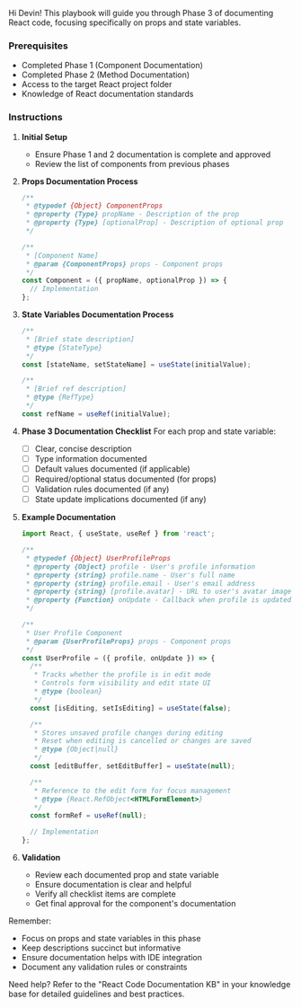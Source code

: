 Hi Devin! This playbook will guide you through Phase 3 of documenting React code, focusing specifically on props and state variables.

### Prerequisites
- Completed Phase 1 (Component Documentation)
- Completed Phase 2 (Method Documentation)
- Access to the target React project folder
- Knowledge of React documentation standards

### Instructions

1. **Initial Setup**
   - Ensure Phase 1 and 2 documentation is complete and approved
   - Review the list of components from previous phases

2. **Props Documentation Process**
   ```jsx
   /**
    * @typedef {Object} ComponentProps
    * @property {Type} propName - Description of the prop
    * @property {Type} [optionalProp] - Description of optional prop
    */

   /**
    * [Component Name]
    * @param {ComponentProps} props - Component props
    */
   const Component = ({ propName, optionalProp }) => {
     // Implementation
   };
   ```

3. **State Variables Documentation Process**
   ```jsx
   /**
    * [Brief state description]
    * @type {StateType}
    */
   const [stateName, setStateName] = useState(initialValue);

   /**
    * [Brief ref description]
    * @type {RefType}
    */
   const refName = useRef(initialValue);
   ```

4. **Phase 3 Documentation Checklist**
   For each prop and state variable:
   - [ ] Clear, concise description
   - [ ] Type information documented
   - [ ] Default values documented (if applicable)
   - [ ] Required/optional status documented (for props)
   - [ ] Validation rules documented (if any)
   - [ ] State update implications documented (if any)

5. **Example Documentation**
   ```jsx
   import React, { useState, useRef } from 'react';

   /**
    * @typedef {Object} UserProfileProps
    * @property {Object} profile - User's profile information
    * @property {string} profile.name - User's full name
    * @property {string} profile.email - User's email address
    * @property {string} [profile.avatar] - URL to user's avatar image
    * @property {Function} onUpdate - Callback when profile is updated
    */

   /**
    * User Profile Component
    * @param {UserProfileProps} props - Component props
    */
   const UserProfile = ({ profile, onUpdate }) => {
     /**
      * Tracks whether the profile is in edit mode
      * Controls form visibility and edit state UI
      * @type {boolean}
      */
     const [isEditing, setIsEditing] = useState(false);

     /**
      * Stores unsaved profile changes during editing
      * Reset when editing is cancelled or changes are saved
      * @type {Object|null}
      */
     const [editBuffer, setEditBuffer] = useState(null);

     /**
      * Reference to the edit form for focus management
      * @type {React.RefObject<HTMLFormElement>}
      */
     const formRef = useRef(null);

     // Implementation
   };
   ```

6. **Validation**
   - Review each documented prop and state variable
   - Ensure documentation is clear and helpful
   - Verify all checklist items are complete
   - Get final approval for the component's documentation

Remember:
- Focus on props and state variables in this phase
- Keep descriptions succinct but informative
- Ensure documentation helps with IDE integration
- Document any validation rules or constraints

Need help? Refer to the "React Code Documentation KB" in your knowledge base for detailed guidelines and best practices.
